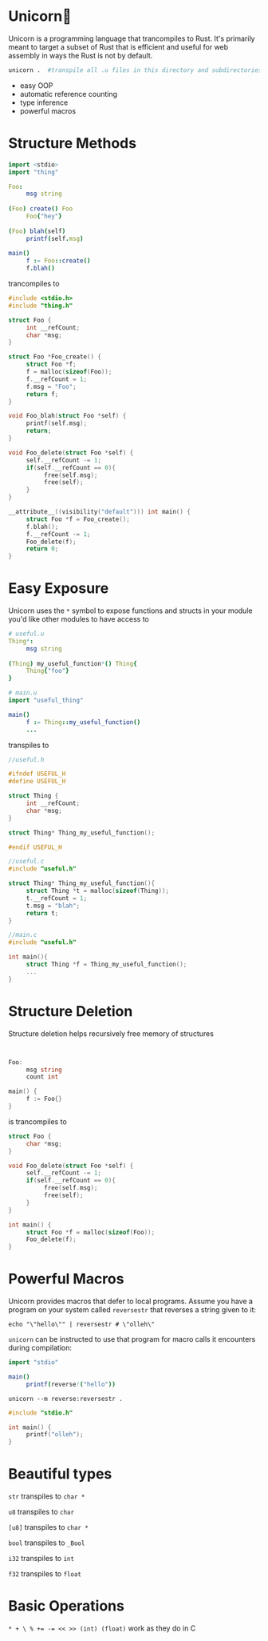 # Unicorn🦄

Unicorn is a programming language that trancompiles to Rust. It's primarily meant to target a subset of Rust that is efficient and useful for web assembly in ways the Rust is not by default.

```bash
unicorn .  #transpile all .u files in this directory and subdirectories
```
* easy OOP
* automatic reference counting
* type inference
* powerful macros

# Structure Methods

```nim
import <stdio>
import "thing"

Foo:
     msg string
     
(Foo) create() Foo
     Foo{"hey"}
     
(Foo) blah(self)
     printf(self.msg)
     
main()
     f := Foo::create()
     f.blah()
```

trancompiles to

```C
#include <stdio.h>
#include "thing.h"

struct Foo {
     int __refCount;
     char *msg;
}

struct Foo *Foo_create() {
     struct Foo *f;
     f = malloc(sizeof(Foo));
     f.__refCount = 1;
     f.msg = "Foo";
     return f;
}

void Foo_blah(struct Foo *self) {
     printf(self.msg);
     return;
}

void Foo_delete(struct Foo *self) {
     self.__refCount -= 1;
     if(self.__refCount == 0){
          free(self.msg);
          free(self);
     }
}

__attribute__((visibility("default"))) int main() {
     struct Foo *f = Foo_create();
     f.blah();
     f.__refCount -= 1;
     Foo_delete(f);
     return 0;
}
```

# Easy Exposure
Unicorn uses the `*` symbol to expose functions and structs in your module you'd like other modules to have access to

```nim
# useful.u
Thing*:
     msg string
     
(Thing) my_useful_function*() Thing{
     Thing{"foo"}
}
```

```nim
# main.u
import "useful_thing"

main()
     f := Thing::my_useful_function()
     ...
```

transpiles to

```C
//useful.h

#ifndef USEFUL_H
#define USEFUL_H

struct Thing {
     int __refCount;
     char *msg;
}

struct Thing* Thing_my_useful_function();

#endif USEFUL_H
```
```C
//useful.c
#include "useful.h"

struct Thing* Thing_my_useful_function(){
     struct Thing *t = malloc(sizeof(Thing));
     t.__refCount = 1;
     t.msg = "blah";
     return t;
}
```
```C
//main.c
#include "useful.h"

int main(){
     struct Thing *f = Thing_my_useful_function();
     ...
}
```

# Structure Deletion
Structure deletion helps recursively free memory of structures
```go


Foo:
     msg string
     count int

main() {
     f := Foo{}
}
```
is trancompiles to
```C
struct Foo {
     char *msg;
}

void Foo_delete(struct Foo *self) {
     self.__refCount -= 1;
     if(self.__refCount == 0){
          free(self.msg);
          free(self);
     }
}

int main() {
     struct Foo *f = malloc(sizeof(Foo));
     Foo_delete(f);
}
```

# Powerful Macros

Unicorn provides macros that defer to local programs. Assume you have a program on your system called `reversestr` that reverses a string given to it:

```console
echo "\"hello\"" | reversestr # \"olleh\"
```

`unicorn` can be instructed to use that program for macro calls it encounters during compilation:

```nim
import "stdio"

main()
     printf(reverse!("hello"))
```

```
unicorn --m reverse:reversestr .
```

```C
#include "stdio.h"

int main() {
     printf("olleh");
}
```

# Beautiful types
`str` transpiles to `char *`

`u8` transpiles to `char`

`[u8]` transpiles to `char *`

`bool` transpiles to `_Bool`

`i32` transpiles to `int`

`f32` transpiles to `float`

# Basic Operations

`* + \ % += -= << >> (int) (float)` work as they do in C
